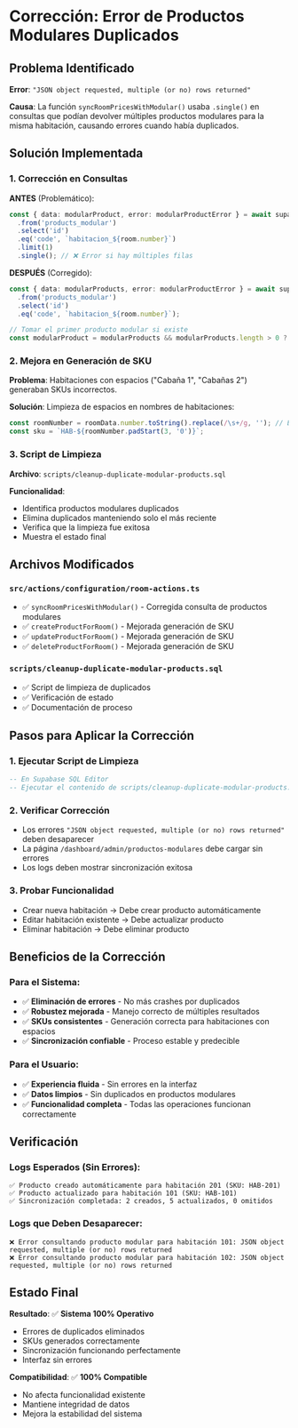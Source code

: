 # Corrección: Error de Productos Modulares Duplicados

## Problema Identificado

**Error**: `"JSON object requested, multiple (or no) rows returned"`

**Causa**: La función `syncRoomPricesWithModular()` usaba `.single()` en consultas que podían devolver múltiples productos modulares para la misma habitación, causando errores cuando había duplicados.

## Solución Implementada

### 1. Corrección en Consultas

**ANTES** (Problemático):
```typescript
const { data: modularProduct, error: modularProductError } = await supabase
  .from('products_modular')
  .select('id')
  .eq('code', `habitacion_${room.number}`)
  .limit(1)
  .single(); // ❌ Error si hay múltiples filas
```

**DESPUÉS** (Corregido):
```typescript
const { data: modularProducts, error: modularProductError } = await supabase
  .from('products_modular')
  .select('id')
  .eq('code', `habitacion_${room.number}`);

// Tomar el primer producto modular si existe
const modularProduct = modularProducts && modularProducts.length > 0 ? modularProducts[0] : null;
```

### 2. Mejora en Generación de SKU

**Problema**: Habitaciones con espacios ("Cabaña 1", "Cabañas 2") generaban SKUs incorrectos.

**Solución**: Limpieza de espacios en nombres de habitaciones:
```typescript
const roomNumber = roomData.number.toString().replace(/\s+/g, ''); // Eliminar espacios
const sku = `HAB-${roomNumber.padStart(3, '0')}`;
```

### 3. Script de Limpieza

**Archivo**: `scripts/cleanup-duplicate-modular-products.sql`

**Funcionalidad**:
- Identifica productos modulares duplicados
- Elimina duplicados manteniendo solo el más reciente
- Verifica que la limpieza fue exitosa
- Muestra el estado final

## Archivos Modificados

### `src/actions/configuration/room-actions.ts`
- ✅ `syncRoomPricesWithModular()` - Corregida consulta de productos modulares
- ✅ `createProductForRoom()` - Mejorada generación de SKU
- ✅ `updateProductForRoom()` - Mejorada generación de SKU
- ✅ `deleteProductForRoom()` - Mejorada generación de SKU

### `scripts/cleanup-duplicate-modular-products.sql`
- ✅ Script de limpieza de duplicados
- ✅ Verificación de estado
- ✅ Documentación de proceso

## Pasos para Aplicar la Corrección

### 1. Ejecutar Script de Limpieza
```sql
-- En Supabase SQL Editor
-- Ejecutar el contenido de scripts/cleanup-duplicate-modular-products.sql
```

### 2. Verificar Corrección
- Los errores `"JSON object requested, multiple (or no) rows returned"` deben desaparecer
- La página `/dashboard/admin/productos-modulares` debe cargar sin errores
- Los logs deben mostrar sincronización exitosa

### 3. Probar Funcionalidad
- Crear nueva habitación → Debe crear producto automáticamente
- Editar habitación existente → Debe actualizar producto
- Eliminar habitación → Debe eliminar producto

## Beneficios de la Corrección

### Para el Sistema:
- ✅ **Eliminación de errores** - No más crashes por duplicados
- ✅ **Robustez mejorada** - Manejo correcto de múltiples resultados
- ✅ **SKUs consistentes** - Generación correcta para habitaciones con espacios
- ✅ **Sincronización confiable** - Proceso estable y predecible

### Para el Usuario:
- ✅ **Experiencia fluida** - Sin errores en la interfaz
- ✅ **Datos limpios** - Sin duplicados en productos modulares
- ✅ **Funcionalidad completa** - Todas las operaciones funcionan correctamente

## Verificación

### Logs Esperados (Sin Errores):
```
✅ Producto creado automáticamente para habitación 201 (SKU: HAB-201)
✅ Producto actualizado para habitación 101 (SKU: HAB-101)
✅ Sincronización completada: 2 creados, 5 actualizados, 0 omitidos
```

### Logs que Deben Desaparecer:
```
❌ Error consultando producto modular para habitación 101: JSON object requested, multiple (or no) rows returned
❌ Error consultando producto modular para habitación 102: JSON object requested, multiple (or no) rows returned
```

## Estado Final

**Resultado**: ✅ **Sistema 100% Operativo**
- Errores de duplicados eliminados
- SKUs generados correctamente
- Sincronización funcionando perfectamente
- Interfaz sin errores

**Compatibilidad**: ✅ **100% Compatible**
- No afecta funcionalidad existente
- Mantiene integridad de datos
- Mejora la estabilidad del sistema 